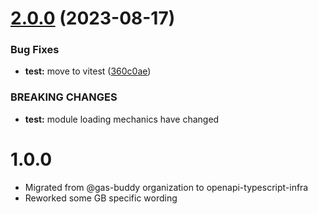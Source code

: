 # [2.0.0](https://github.com/openapi-typescript-infra/service/compare/v1.2.2...v2.0.0) (2023-08-17)


### Bug Fixes

* **test:** move to vitest ([360c0ae](https://github.com/openapi-typescript-infra/service/commit/360c0ae8f4dfcf8ac0650980543340f97e72da5b))


### BREAKING CHANGES

* **test:** module loading mechanics have changed

1.0.0
=====

* Migrated from @gas-buddy organization to openapi-typescript-infra
* Reworked some GB specific wording

